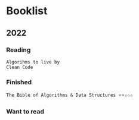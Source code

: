 # Booklist

## 2022

### Reading
```
Algorihms to live by
Clean Code
```
### Finished
```
The Bible of Algorithms & Data Structures ⭐⭐✩✩✩
```
### Want to read
```

```

